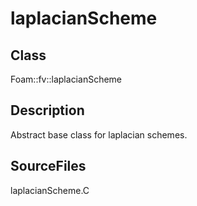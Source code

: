 # laplacianScheme 
## Class
Foam::fv::laplacianScheme

## Description
Abstract base class for laplacian schemes.

## SourceFiles
laplacianScheme.C

